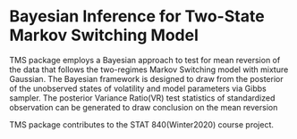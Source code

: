 # Bayesian Inference for Two-State Markov Switching Model 

TMS package employs a Bayesian approach to test for mean reversion of the data that follows the two-regimes Markov Switching model with mixture Gaussian. The Bayesian framework is designed to draw from the posterior of the unobserved states of volatility and model parameters via Gibbs sampler. The posterior Variance Ratio(VR) test statistics of standardized observation can be generated to draw conclusion on the mean reversion

TMS package contributes to the STAT 840(Winter2020) course project.

 
